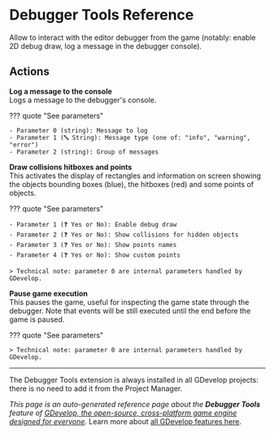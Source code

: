 # Debugger Tools Reference

Allow to interact with the editor debugger from the game (notably: enable 2D debug draw, log a message in the debugger console). 

## Actions

**Log a message to the console**  
Logs a message to the debugger's console.

??? quote "See parameters"

    - Parameter 0 (string): Message to log
    - Parameter 1 (🔤 String): Message type (one of: "info", "warning", "error")
    - Parameter 2 (string): Group of messages

**Draw collisions hitboxes and points**  
This activates the display of rectangles and information on screen showing the objects bounding boxes (blue), the hitboxes (red) and some points of objects.

??? quote "See parameters"

    - Parameter 1 (❓ Yes or No): Enable debug draw
    - Parameter 2 (❓ Yes or No): Show collisions for hidden objects
    - Parameter 3 (❓ Yes or No): Show points names
    - Parameter 4 (❓ Yes or No): Show custom points

    > Technical note: parameter 0 are internal parameters handled by GDevelop.

**Pause game execution**  
This pauses the game, useful for inspecting the game state through the debugger. Note that events will be still executed until the end before the game is paused.

??? quote "See parameters"



    > Technical note: parameter 0 are internal parameters handled by GDevelop.





---

The Debugger Tools extension is always installed in all GDevelop projects: there is no need to add it from the Project Manager.

*This page is an auto-generated reference page about the **Debugger Tools** feature of [GDevelop, the open-source, cross-platform game engine designed for everyone](https://gdevelop.io/).* Learn more about [all GDevelop features here](/gdevelop5/all-features).